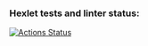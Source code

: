 ### Hexlet tests and linter status:
[![Actions Status](https://github.com/shakedizzy/python-project-lvl1/workflows/hexlet-check/badge.svg)](https://github.com/shakedizzy/python-project-lvl1/actions)